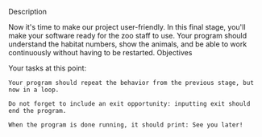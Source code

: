 Description

Now it's time to make our project user-friendly. In this final stage, you'll make your software ready for the zoo staff to use. Your program should understand the habitat numbers, show the animals, and be able to work continuously without having to be restarted.
Objectives

Your tasks at this point:

    Your program should repeat the behavior from the previous stage, but now in a loop.

    Do not forget to include an exit opportunity: inputting exit should end the program.

    When the program is done running, it should print: See you later!
